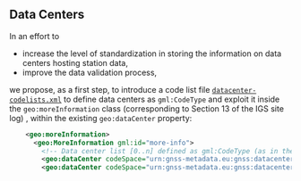 ## Data Centers

In an effort to
- increase the level of standardization in storing the information on data centers hosting station data,
- improve the data validation process,

we propose, as a first step, to introduce a code list file [`datacenter-codelists.xml`](codelists/datacenter-codelists.xml) to define data centers as `gml:CodeType` and exploit it inside the `geo:moreInformation` class (corresponding to Section 13 of the IGS site log) , within the existing `geo:dataCenter` property:

```xml
    <geo:moreInformation>
      <geo:MoreInformation gml:id="more-info">
        <!-- Data center list [0..n] defined as gml:CodeType (as in the code list datacenter-codelists.xml) -->
        <geo:dataCenter codeSpace="urn:gnss-metadata.eu:gnss:datacenter" codeList="https://gnss-metadata.eu/GeodesyML_ext/codelists/datacenter-codelists.xml#GeodesyML_DataCenter" codeListValue="ROB">ROB</geo:dataCenter>
        <geo:dataCenter codeSpace="urn:gnss-metadata.eu:gnss:datacenter" codeList="https://gnss-metadata.eu/GeodesyML_ext/codelists/datacenter-codelists.xml#GeodesyML_DataCenter" codeListValue="BKG">BKG</geo:dataCenter>
```
